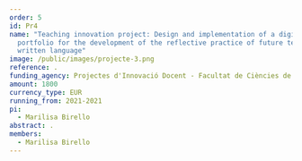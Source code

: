```yaml
---
order: 5
id: Pr4
name: "Teaching innovation project: Design and implementation of a digital
  portfolio for the development of the reflective practice of future teachers on
  written language"
image: /public/images/projecte-3.png
reference: .
funding_agency: Projectes d'Innovació Docent - Facultat de Ciències de l'Educació, UAB
amount: 1800
currency_type: EUR
running_from: 2021-2021
pi:
  - Marilisa Birello
abstract: .
members:
  - Marilisa Birello
---
```


